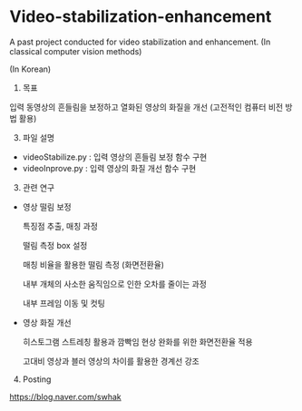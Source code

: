 # Video-stabilization-enhancement
A past project conducted for video stabilization and enhancement. (In classical computer vision methods)

(In Korean)

1. 목표
   
입력 동영상의 흔들림을 보정하고 열화된 영상의 화질을 개선 (고전적인 컴퓨터 비전 방법 활용)

3. 파일 설명
- videoStabilize.py : 입력 영상의 흔들림 보정 함수 구현
- videoInprove.py : 입력 영상의 화질 개선 함수 구현

3. 관련 연구
- 영상 떨림 보정
  
  특징점 추출, 매칭 과정

  떨림 측정 box 설정

  매칭 비율을 활용한 떨림 측정 (화면전환율)

  내부 개체의 사소한 움직임으로 인한 오차를 줄이는 과정

  내부 프레임 이동 및 컷팅

- 영상 화질 개선
  
  히스토그램 스트레칭 활용과 깜빡임 현상 완화를 위한 화면전환율 적용

  고대비 영상과 블러 영상의 차이를 활용한 경계선 강조

4. Posting
   
  https://blog.naver.com/swhak
